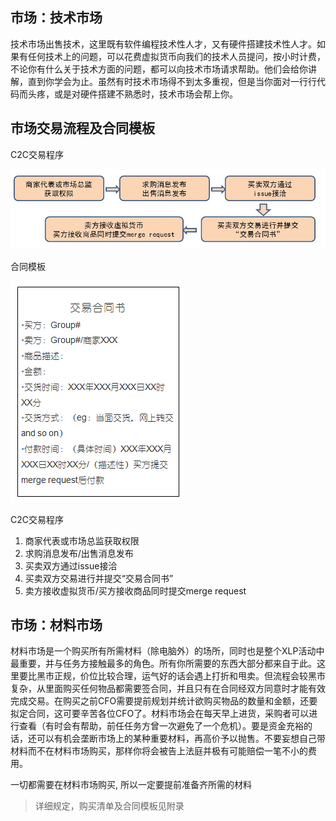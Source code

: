 ## 市场：技术市场

技术市场出售技术，这里既有软件编程技术性人才，又有硬件搭建技术性人才。如果有任何技术上的问题，可以花费虚拟货币向我们的技术人员提问，按小时计费，不论你有什么关于技术方面的问题，都可以向技术市场请求帮助。他们会给你讲解，直到你学会为止。虽然有时技术市场得不到太多重视，但是当你面对一行行代码而头疼，或是对硬件搭建不熟悉时，技术市场会帮上你。


## 市场交易流程及合同模板

C2C交易程序

![0](../assets/wuguoqiang/marketing001.jpg)


合同模板

![0](../assets/execution/tech_market/01.jpg)

C2C交易程序
1. 商家代表或市场总监获取权限
1. 求购消息发布/出售消息发布
1. 买卖双方通过issue接洽
1. 买卖双方交易进行并提交“交易合同书”
1. 卖方接收虚拟货币/买方接收商品同时提交merge request



##  市场：材料市场

材料市场是一个购买所有所需材料（除电脑外）的场所，同时也是整个XLP活动中最重要，并与任务方接触最多的角色。所有你所需要的东西大部分都来自于此。这里要比黑市正规，价位比较合理，运气好的话会遇上打折和甩卖。但流程会较黑市复杂，从里面购买任何物品都需要签合同，并且只有在合同经双方同意时才能有效完成交易。在购买之前CFO需要提前规划并统计欲购买物品的数量和金额，还要拟定合同，这可要辛苦各位CFO了。材料市场会在每天早上进货，采购者可以进行查看（有时会有帮助，前任任务方曾一次避免了一个危机）。要是资金充裕的话，还可以有机会垄断市场上的某种重要材料，再高价予以抛售。不要妄想自己带材料而不在材料市场购买，那样你将会被告上法庭并极有可能赔偿一笔不小的费用。


一切都需要在材料市场购买,
所以一定要提前准备齐所需的材料

>详细规定，购买清单及合同模板见附录
